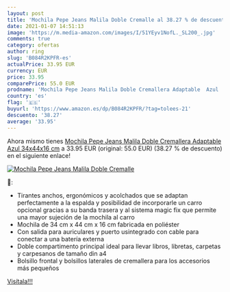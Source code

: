 ```yaml
---
layout: post
title: 'Mochila Pepe Jeans Malila Doble Cremalle al 38.27 % de descuento'
date: 2021-01-07 14:51:13
image: 'https://m.media-amazon.com/images/I/51YEyv1NofL._SL200_.jpg'
comments: true
category: ofertas
author: ring
slug: 'B084R2KPFR-es'
actualPrice: 33.95 EUR
currency: EUR
price: 33.95
comparePrice: 55.0 EUR
prodname: 'Mochila Pepe Jeans Malila Doble Cremallera Adaptable  Azul  34x44x16 cm'
country: 'es'
flag: '🇪🇸'
buyurl: 'https://www.amazon.es/dp/B084R2KPFR/?tag=tolees-21'
descuento: '38.27'
average: '33.95'
---
```


Ahora mismo tienes [Mochila Pepe Jeans Malila Doble Cremallera Adaptable  Azul  34x44x16 cm](https://www.amazon.es/dp/B084R2KPFR/?tag=tolees-21) a 33.95 EUR (original: 55.0 EUR) (38.27 %  de descuento) en el siguiente enlace!

[![Mochila Pepe Jeans Malila Doble Cremalle](https://m.media-amazon.com/images/I/51YEyv1NofL._SL200_.jpg)](https://www.amazon.es/dp/B084R2KPFR/?tag=tolees-21)

🔎:

- Tirantes anchos, ergonómicos y acolchados que se adaptan perfectamente a la espalda y posibilidad de incorporarle un carro opcional gracias a su banda trasera y al sistema magic fix que permite una mayor sujeción de la mochila al carro
- Mochila de 34 cm x 44 cm x 16 cm fabricada en poliéster
- Con salida para auriculares y puerto usintegrado con cable para conectar a una batería externa
- Doble compartimento principal ideal para llevar libros, libretas, carpetas y carpesanos de tamaño din a4
- Bolsillo frontal y bolsillos laterales de cremallera para los accesorios más pequeños

[Visítala!!!](https://www.amazon.es/dp/B084R2KPFR/?tag=tolees-21)
